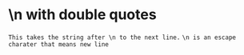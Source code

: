 # \n with double quotes
`This takes the string after \n to the next line.`
`\n is an escape charater that means new line`
